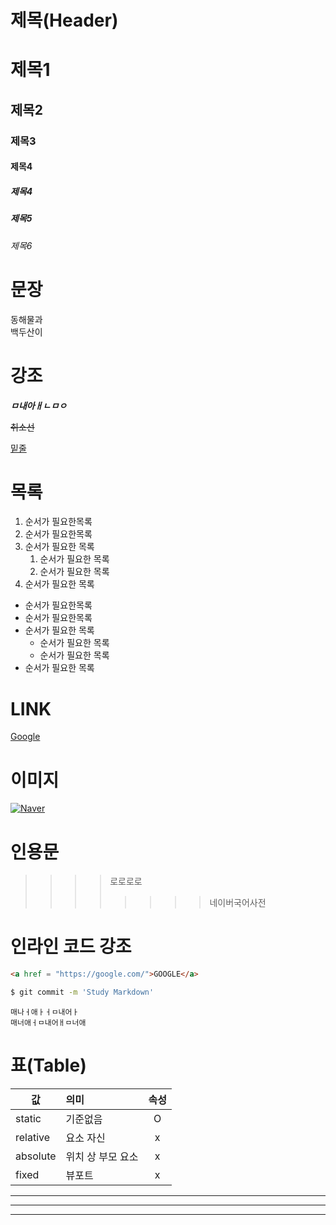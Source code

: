 # 제목(Header)

# 제목1
## 제목2
### 제목3
#### 제목4
##### 제목4
##### 제목5
###### 제목6

# 문장
동해물과  
백두산이  

# 강조

**_ㅁ내아ㅐㄴㅁㅇ_**

~~취소선~~

<u>밑줄</u>


# 목록

1. 순서가 필요한목록
1. 순서가 필요한목록
1. 순서가 필요한 목록
    1. 순서가 필요한 목록
    1. 순서가 필요한 목록
1. 순서가 필요한 목록

- 순서가 필요한목록
- 순서가 필요한목록
- 순서가 필요한 목록
    - 순서가 필요한 목록
    - 순서가 필요한 목록
- 순서가 필요한 목록

# LINK


[Google](https://google.com/)

# 이미지

[![Naver](https://postfiles.pstatic.net/MjAyMzA1MDNfOSAg/MDAxNjgzMDkxMTc2MDU1.nvLplLab6-7w0gstW59rm8afWxWg28kNGkBzVTMoyh4g.RmNAI0WmPwAkQDp8xTGQMhG5t1WMPkimXycbAwwwYrYg.GIF.naver_diary/%EC%9D%B8%ED%84%B0%EB%B7%B0%EC%9A%A9.gif?type=w773)](https://naver.com/)


# 인용문

> >>>로로로로  
>>>>>>>> 네이버국어사전


# 인라인 코드 강조

``` html
<a href = "https://google.com/">GOOGLE</a>
```

``` bash
$ git commit -m 'Study Markdown'
```

```plaintext
매나ㅓ애ㅏㅓㅁ내어ㅏ
매너애ㅓㅁ내어ㅐㅁ너애
```

# 표(Table)
값| 의미| 속성
--|:--|:--:
static | 기준없음 | O
relative | 요소 자신 | x
absolute | 위치 상 부모 요소 | x
fixed | 뷰포트 | x


---
***
___